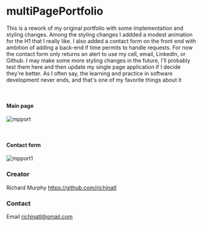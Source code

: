 # multiPagePortfolio

This is a rework of my original portfolio with some implementation and styling changes. Among the styling changes I addded a modest animation for the H1 that I really like. I also added a contact form on the front end with ambition of adding a back-end if time permits to handle requests. For now the contact form only returns an alert to use my cell, email, LinkedIn, or Github. I may make some more styling changes in the future, I'll probably test them here and then update my single page application if I decide they're better. As I often say, the learning and practice in software development never ends, and that's one of my favorite things about it 

<br>

#### Main page

![mpport](https://user-images.githubusercontent.com/95508564/200870671-a9c06e64-257b-4d4f-b8b6-f366cd49a11d.png)

<br>

#### Contact form

![mpport1](https://user-images.githubusercontent.com/95508564/200870782-828beaad-db14-4a1b-a28b-ca3350bd23d3.png)


### Creator
Richard Murphy https://github.com/richinatl

### Contact
Email richinatl@gmail.com

